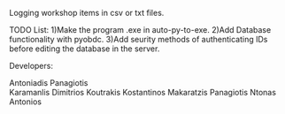 Logging workshop items in csv or txt files.

TODO List: 
  1)Make the program .exe in auto-py-to-exe.
  2)Add Database functionality with pyobdc.
  3)Add seurity methods of authenticating IDs before editing the database in the server.

Developers:

  Antoniadis Panagiotis  
  Karamanlis Dimitrios
  Koutrakis Kostantinos
  Makaratzis Panagiotis
  Ntonas Antonios

  
